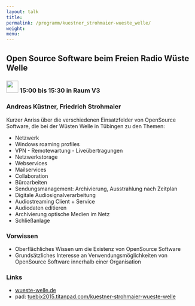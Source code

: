 ```yaml
---
layout: talk
title:
permalink: /programm/kuestner_strohmaier-wueste_welle/
weight: 
menu:
---
```

## Open&nbsp;Source&nbsp;Software&nbsp;beim&nbsp;Freien&nbsp;Radio&nbsp;Wüste&nbsp;Welle

### <img height = "32" src="../../images/talk.svg"> 15:00 bis 15:30 in Raum V3

### Andreas&nbsp;Küstner,&nbsp;Friedrich&nbsp;Strohmaier

Kurzer Anriss über die verschiedenen Einsatzfelder von OpenSource Software, die bei der Wüsten Welle in Tübingen zu den Themen:

- Netzwerk
- Windows roaming profiles
- VPN - Remotewartung - Liveübertragungen
- Netzwerkstorage
- Webservices
- Mailservices
- Collaboration
- Büroarbeiten
- Sendungsmanagement: Archivierung, Ausstrahlung nach Zeitplan
- Digitale Audiosignalverarbeitung
- Audiostreaming Client + Service
- Audiodaten editieren
- Archivierung optische Medien im Netz
- Schließanlage

### Vorwissen

- Oberflächliches Wissen um die Existenz von OpenSource Software
- Grundsätzliches Interesse an Verwendungsmöglichkeiten von OpenSource Software innerhalb einer Organisation

### Links

- <a href="http://www.wueste-welle.de" target="_blank">wueste-welle.de</a>
- pad: <a href="https://tuebix2015.titanpad.com/kuestner-strohmaier-wueste-welle" target="_blank">tuebix2015.titanpad.com/kuestner-strohmaier-wueste-welle</a>
